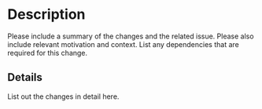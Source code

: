 # Description

Please include a summary of the changes and the related issue. Please also include relevant motivation and context. List any dependencies that are required for this change.

## Details

List out the changes in detail here.
